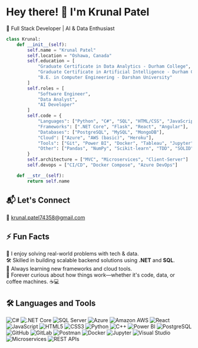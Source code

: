 # Hey there! 👋 I'm Krunal Patel

🚀 Full Stack Developer | AI & Data Enthusiast

```python
class Krunal:
    def __init__(self):
        self.name = "Krunal Patel"
        self.location = "Oshawa, Canada"
        self.education = [
            "Graduate Certificate in Data Analytics - Durham College",
            "Graduate Certificate in Artificial Intelligence - Durham College",
            "B.E. in Computer Engineering - Darshan University"
        ]
        self.roles = [
            "Software Engineer",
            "Data Analyst",
            "AI Developer"
        ]
        self.code = {
            "Languages": ["Python", "C#", "SQL", "HTML/CSS", "JavaScript", "R"],
            "Frameworks": [".NET Core", "Flask", "React", "Angular"],
            "Databases": ["PostgreSQL", "MySQL", "MongoDB"],
            "Cloud": ["Azure", "AWS (basic)", "Heroku"],
            "Tools": ["Git", "Power BI", "Docker", "Tableau", "Jupyter", "VS Code"],
            "Other": ["Pandas", "NumPy", "Scikit-learn", "TDD", "SOLID"]
        }
        self.architecture = ["MVC", "Microservices", "Client-Server"]
        self.devops = ["CI/CD", "Docker Compose", "Azure DevOps"]

    def __str__(self):
        return self.name
```

## 📬 Let's Connect  
📧 [krunal.patel74358@gmail.com](mailto:krunal.patel74358@gmail.com)

## ⚡ Fun Facts

🧠 I enjoy solving real-world problems with tech & data.  
🛠️ Skilled in building scalable backend solutions using **.NET** and **SQL**.  
🚀 Always learning new frameworks and cloud tools.  
🔧 Forever curious about how things work—whether it's code, data, or coffee machines. ☕💻  

## 🛠️ Languages and Tools

![C#](https://img.shields.io/badge/C%23-239120?style=for-the-badge&logo=c-sharp&logoColor=white)
![.NET Core](https://img.shields.io/badge/.NET%20Core-512BD4?style=for-the-badge&logo=dotnet&logoColor=white)
![SQL Server](https://img.shields.io/badge/SQL%20Server-CC2927?style=for-the-badge&logo=microsoft-sql-server&logoColor=white)
![Azure](https://img.shields.io/badge/Azure-0078D4?style=for-the-badge&logo=microsoft-azure&logoColor=white)
![Amazon AWS](https://img.shields.io/badge/AWS-232F3E?style=for-the-badge&logo=amazon-aws&logoColor=white)
![React](https://img.shields.io/badge/React-61DAFB?style=for-the-badge&logo=react&logoColor=black)
![JavaScript](https://img.shields.io/badge/JavaScript-F7DF1E?style=for-the-badge&logo=javascript&logoColor=black)
![HTML5](https://img.shields.io/badge/HTML5-E34F26?style=for-the-badge&logo=html5&logoColor=white)
![CSS3](https://img.shields.io/badge/CSS3-1572B6?style=for-the-badge&logo=css3&logoColor=white)
![Python](https://img.shields.io/badge/Python-3776AB?style=for-the-badge&logo=python&logoColor=white)
![C++](https://img.shields.io/badge/C++-00599C?style=for-the-badge&logo=c%2B%2B&logoColor=white)
![Power BI](https://img.shields.io/badge/Power%20BI-F2C811?style=for-the-badge&logo=powerbi&logoColor=black)
![PostgreSQL](https://img.shields.io/badge/PostgreSQL-336791?style=for-the-badge&logo=postgresql&logoColor=white)
![GitHub](https://img.shields.io/badge/GitHub-181717?style=for-the-badge&logo=github&logoColor=white)
![GitLab](https://img.shields.io/badge/GitLab-FC6D26?style=for-the-badge&logo=gitlab&logoColor=white)
![Postman](https://img.shields.io/badge/Postman-FF6C37?style=for-the-badge&logo=postman&logoColor=white)
![Docker](https://img.shields.io/badge/Docker-2496ED?style=for-the-badge&logo=docker&logoColor=white)
![Jupyter](https://img.shields.io/badge/Jupyter-F37626?style=for-the-badge&logo=jupyter&logoColor=white)
![Visual Studio](https://img.shields.io/badge/Visual%20Studio-5C2D91?style=for-the-badge&logo=visualstudio&logoColor=white)
![Microservices](https://img.shields.io/badge/Microservices-3E8EDE?style=for-the-badge&logo=databricks&logoColor=white)
![REST APIs](https://img.shields.io/badge/REST%20API-6D6D6D?style=for-the-badge&logo=protocols&logoColor=white)

